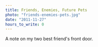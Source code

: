 ```yaml
---
title: Friends, Enemies, Future Pets
photo: "friends-enemies-pets.jpg"
date: "2011-11-27"
hours_to_write: 0
---
```


A note on my two best friend's front door.
